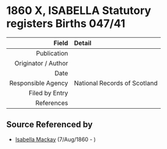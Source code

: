 ﻿---
layout: page
permalink: /sources/s86735665
---

# 1860 X, ISABELLA Statutory registers Births 047/41

Field | Detail
---:|:---
Publication | 
Originator / Author | 
Date | 
Responsible Agency | National Records of Scotland
Filed by Entry | 
References | 

## Source Referenced by

* [Isabella Mackay](../people/@i32797554@-isabella-mackay-b1860-8-7-d.md) (7/Aug/1860 - )
